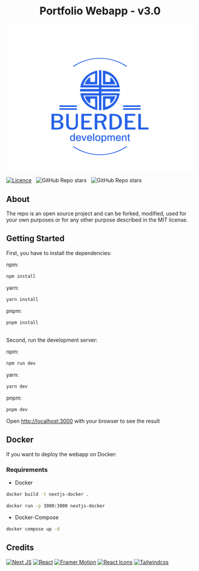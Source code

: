 <h1 align="center">
    Portfolio Webapp - v3.0
</h1>

<div align="center">
    <img src="./public/images/logo-no-background.svg"/>
</div>

[![Licence](https://img.shields.io/badge/License-MIT-blue.svg?color=blue&style=for-the-badge)](./LICENSE) &nbsp;
![GitHub Repo stars](https://img.shields.io/github/stars/LostWhiteHat/portfolio?color=red&logo=github&style=for-the-badge) &nbsp;
![GitHub Repo stars](https://img.shields.io/github/forks/LostWhiteHat/portfolio?color=red&logo=github&style=for-the-badge) &nbsp;

## About

The repo is an open source project and can be forked, modified, used for your own purposes or for any other purpose described in the MIT license.

## Getting Started

First, you have to install the dependencies:

npm:

```bash
npm install
```

yarn:

```bash
yarn install
```

pnpm:

```bash
pnpm install
```

\
Second, run the development server:

npm:

```bash
npm run dev
```

yarn:

```bash
yarn dev
```

pnpm:

```bash
pnpm dev
```

Open [http://localhost:3000](http://localhost:3000) with your browser to see the result

## Docker

If you want to deploy the webapp on Docker:

### Requirements

- Docker

```bash
docker build -t nextjs-docker .
```

```bash
docker run -p 3000:3000 nextjs-docker
```

- Docker-Compose

```bash
docker compose up -d
```

## Credits

[![Next JS](https://img.shields.io/badge/Next-black?style=for-the-badge&logo=next.js&logoColor=white)](https://github.com/vercel/next.js/)
[![React](https://img.shields.io/badge/react-%2320232a.svg?style=for-the-badge&logo=react&logoColor=%2361DAFB)](https://github.com/facebook/react)
[![Framer Motion](https://img.shields.io/badge/Framer-black?style=for-the-badge&logo=framer&logoColor=white)](https://github.com/framer/motion)
[![React Icons](https://img.shields.io/badge/React%20Icons-red?style=for-the-badge&logo=react&logoColor=black)](https://github.com/react-icons/react-icons)
[![Tailwindcss](https://img.shields.io/badge/Tailwindcss-blue?style=for-the-badge&logo=tailwindcss&logoColor=marine)](https://github.com/tailwindlabs/tailwindcss)
